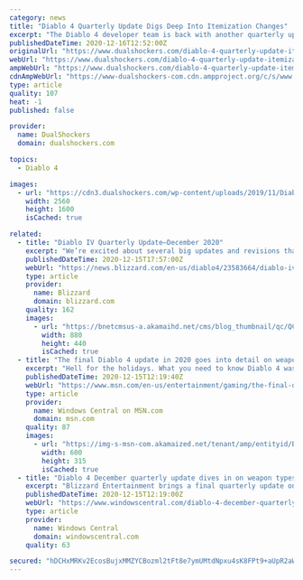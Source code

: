 ```yaml
---
category: news
title: "Diablo 4 Quarterly Update Digs Deep Into Itemization Changes"
excerpt: "The Diablo 4 developer team is back with another quarterly update. This time, they're detailing some new changes to skills and items."
publishedDateTime: 2020-12-16T12:52:00Z
originalUrl: "https://www.dualshockers.com/diablo-4-quarterly-update-itemization/"
webUrl: "https://www.dualshockers.com/diablo-4-quarterly-update-itemization/"
ampWebUrl: "https://www.dualshockers.com/diablo-4-quarterly-update-itemization/amp/"
cdnAmpWebUrl: "https://www-dualshockers-com.cdn.ampproject.org/c/s/www.dualshockers.com/diablo-4-quarterly-update-itemization/amp/"
type: article
quality: 107
heat: -1
published: false

provider:
  name: DualShockers
  domain: dualshockers.com

topics:
  - Diablo 4

images:
  - url: "https://cdn3.dualshockers.com/wp-content/uploads/2019/11/Diablo-4-5.jpg"
    width: 2560
    height: 1600
    isCached: true

related:
  - title: "Diablo IV Quarterly Update—December 2020"
    excerpt: "We’re excited about several big updates and revisions that the team’s worked on for a long time that we are trying to complete before the holidays."
    publishedDateTime: 2020-12-15T17:57:00Z
    webUrl: "https://news.blizzard.com/en-us/diablo4/23583664/diablo-iv-quarterly-update-december-2020"
    type: article
    provider:
      name: Blizzard
      domain: blizzard.com
    quality: 162
    images:
      - url: "https://bnetcmsus-a.akamaihd.net/cms/blog_thumbnail/qc/QCLQ69PQP0RZ1607723436521.jpg"
        width: 880
        height: 440
        isCached: true
  - title: "The final Diablo 4 update in 2020 goes into detail on weapons and items"
    excerpt: "Hell for the holidays. What you need to know Diablo 4 was first announced at BlizzCon 2019. Blizzard Entertainment shared quarterly updates throughout 2020. The December 2020 update details what to ..."
    publishedDateTime: 2020-12-15T12:19:40Z
    webUrl: "https://www.msn.com/en-us/entertainment/gaming/the-final-diablo-4-update-in-2020-goes-into-detail-on-weapons-and-items/ar-BB1bX8o0?pc=EUPP_&c=949370103411161842&mkt=en-us"
    type: article
    provider:
      name: Windows Central on MSN.com
      domain: msn.com
    quality: 87
    images:
      - url: "https://img-s-msn-com.akamaized.net/tenant/amp/entityid/BB1bXdWC.img?h=315&w=600&m=6&q=60&o=t&l=f&f=jpg"
        width: 600
        height: 315
        isCached: true
  - title: "Diablo 4 December quarterly update dives in on weapon types and legendary items"
    excerpt: "Blizzard Entertainment brings a final quarterly update on Diablo 4 for 2020. This update is all about item stats, item tiers and weapon types, alongside how the developers are using feedback so far."
    publishedDateTime: 2020-12-15T12:19:00Z
    webUrl: "https://www.windowscentral.com/diablo-4-december-quarterly-update"
    type: article
    provider:
      name: Windows Central
      domain: windowscentral.com
    quality: 63

secured: "hDCHxMRKv2EcosBujxMMZYCBozml2tFt8e7ymUMtdNpxu4sK8FPt9+aUpR2aW5O+qzFt8v+h0n2q5QgrSgPZ6+cAI9lpR8m+BKn9q0CzjaL54A9yI6D7Cbwsp8c6D7u+eFhmmC5kOsq6I04LwcSDpbGRjPJbzC0uz55uDTzvNxm3MZdIC1TJU01SZw/0Kdbw5/Fw1iq2swrCrXGI0xpi5GHz9DfioBvcBfGjylUO0BsmO1Ix0k1dk3vW0HqZsaW2Jvxk1Bmb0Wekj7PWdxAATcclrLIvEw1R3Ne06NpdsZb6ofvpKyvqjUFKKD5h186sjO28CrXFpAzwaJNE9j3RDUgyrbh/NrlmKUKVqWOuxrA=;X/ZWZ3WTXuq6Pr3yYhArGg=="
---
```


